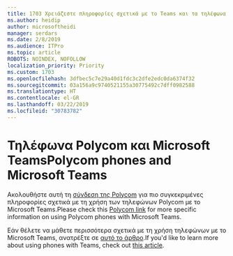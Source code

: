 ```yaml
---
title: 1703 Χρειάζεστε πληροφορίες σχετικά με το Teams και τα τηλέφωνα Polycom
ms.author: heidip
author: microsoftheidi
manager: serdars
ms.date: 2/8/2019
ms.audience: ITPro
ms.topic: article
ROBOTS: NOINDEX, NOFOLLOW
localization_priority: Priority
ms.custom: 1703
ms.openlocfilehash: 3dfbec5c7e29a40d1fdc3c2dfe2edc0da6374f32
ms.sourcegitcommit: 03a156a9c9740521155a30775492c7dff0982588
ms.translationtype: HT
ms.contentlocale: el-GR
ms.lasthandoff: 03/22/2019
ms.locfileid: "30783782"
---
```

# <a name="polycom-phones-and-microsoft-teams"></a><span data-ttu-id="82bdb-102">Τηλέφωνα Polycom και Microsoft Teams</span><span class="sxs-lookup"><span data-stu-id="82bdb-102">Polycom phones and Microsoft Teams</span></span>

<span data-ttu-id="82bdb-103">Ακολουθήστε αυτή τη [σύνδεση της Polycom](http://www.polycom.com/content/dam/polycom/common/documents/faqs/polycom-phones-and-microsoft-teams-faq-enus.pdf) για πιο συγκεκριμένες πληροφορίες σχετικά με τη χρήση των τηλεφώνων Polycom με το Microsoft Teams.</span><span class="sxs-lookup"><span data-stu-id="82bdb-103">Please check this [Polycom link](http://www.polycom.com/content/dam/polycom/common/documents/faqs/polycom-phones-and-microsoft-teams-faq-enus.pdf) for more specific information on using Polycom phones with Microsoft Teams.</span></span>

<span data-ttu-id="82bdb-104">Εάν θέλετε να μάθετε περισσότερα σχετικά με τη χρήση τηλεφώνων με το Microsoft Teams, ανατρέξτε σε [αυτό το άρθρο](https://docs.microsoft.com/el-GR/microsoftteams/phones-for-teams).</span><span class="sxs-lookup"><span data-stu-id="82bdb-104">If you'd like to learn more about using phones with Teams, check out [this article](https://docs.microsoft.com/el-GR/microsoftteams/phones-for-teams).</span></span>

